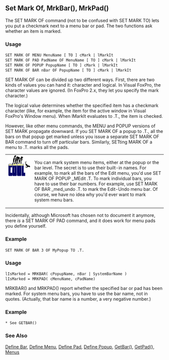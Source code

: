 ## Set Mark Of, MrkBar(), MrkPad()

The SET MARK OF command (not to be confused with SET MARK TO) lets you put a checkmark next to a menu bar or pad. The two functions ask whether an item is marked.

### Usage

```foxpro
SET MARK OF MENU MenuName [ TO ] cMark | lMarkIt
SET MARK OF PAD PadName OF MenuName [ TO ] cMark | lMarkIt
SET MARK OF POPUP PopupName [ TO ] cMark | lMarkIt
SET MARK OF BAR nBar OF PopupName [ TO ] cMark | lMarkIt
```

SET MARK OF can be divided up two different ways. First, there are two kinds of values you can hand it: character and logical. In Visual FoxPro, the character values are ignored. (In FoxPro 2.x, they let you specify the mark character.)

The logical value determines whether the specified item has a checkmark character (like, for example, the item for the active window in Visual FoxPro's Window menu). When lMarkIt evaluates to .T., the item is checked.

However, like other menu commands, the MENU and POPUP versions of SET MARK propagate downward. If you SET MARK OF a popup to .T., all the bars on that popup get marked unless you issue a separate SET MARK OF BAR command to turn off particular bars. Similarly, SETting MARK OF a menu to .T. marks all the pads.

<table>
<tr>
  <td width="17%" valign="top">
<img width="114" height="67" src="cool.gif">
  </td>
  <td width=83%>
  <p>You can mark system menu items, either at the popup or the bar level. The secret is to use their built-in names. For example, to mark all the bars of the Edit menu, you'd use SET MARK OF POPUP _MEdit .T. To mark individual bars, you have to use their bar numbers. For example, use SET MARK OF BAR _med_undo .T. to mark the Edit-Undo menu bar. Of course, we have no idea why you'd ever want to mark system menu bars.</p>
  </td>
 </tr>
</table>

Incidentally, although Microsoft has chosen not to document it anymore, there *is* a SET MARK OF PAD command, and it does work for menu pads you define yourself.

### Example

```foxpro
SET MARK OF BAR 3 OF MyPopup TO .T.
```
### Usage

```foxpro
lIsMarked = MRKBAR( cPopupName, nBar | SystemBarName )
lIsMarked = MRKPAD( cMenuName, cPadName)
```

MRKBAR() and MRKPAD() report whether the specified bar or pad has been marked. For system menu bars, you have to use the bar name, not in quotes. (Actually, that bar name is a number, a very negative number.)

### Example

```foxpro
* See GETBAR()
```
### See Also

[Define Bar](s4g098.md), [Define Menu](s4g098.md), [Define Pad](s4g098.md), [Define Popup](s4g098.md), [GetBar()](s4g643.md), [GetPad()](s4g643.md), [Menus](s4g304.md)